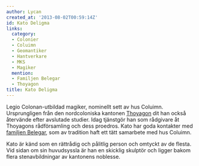 ```yaml
---
author: Lycan
created_at: '2013-08-02T00:59:14Z'
id: Kato Deligma
links:
  category:
  - Colonier
  - Coluimn
  - Geomantiker
  - Hantverkare
  - MKS
  - Magiker
  mention:
  - Familjen Belegar
  - Thoyagon
title: Kato Deligma
---
```


Legio Colonan-utbildad magiker, nominellt sett av hus Coluimn. Ursprungligen från den nordcoloniska
kantonen [Thoyagon] dit han också återvände efter avslutade studier. Idag tjänstgör han som
rådgivare åt Thoyagons rådförsamling och dess proedros. Kato har goda kontakter med [familjen
Belegar], som av tradition haft ett tätt samarbete med hus Coluimn.

Kato är känd som en rättrådig och pålitlig person och omtyckt av de flesta. Vid sidan om sin
huvudsyssla är han en skicklig skulptör och ligger bakom flera stenavbildningar av kantonens
noblesse.

  [Thoyagon]: Thoyagon
  [familjen Belegar]: Familjen_Belegar